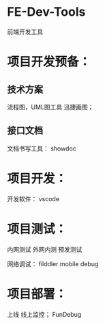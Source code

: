 # FE-Dev-Tools
前端开发工具


# 项目开发预备：
## 技术方案
流程图，UML图工具
迅捷画图；
## 接口文档
文档书写工具：
showdoc

# 项目开发：

开发软件：
vscode

# 项目测试：
内网测试
外网内测
预发测试

网络调试：
filddler
mobile debug

# 项目部署：
上线
线上监控；
FunDebug


